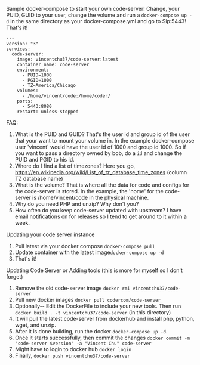 Sample docker-compose to start your own code-server! 
Change, your PUID, GUID to your user, change the volume and run a ```docker-compose up -d``` in the same directory as your docker-compose.yml and go to $ip:5443! That's it!

```
---
version: "3"
services:
  code-server:
    image: vincentchu37/code-server:latest
    container_name: code-server
    environment:
      - PUID=1000
      - PGID=1000
      - TZ=America/Chicago
    volumes:
      - /home/vincent/code:/home/coder/
    ports:
      - 5443:8080
    restart: unless-stopped
```

FAQ: 
1. What is the PUID and GUID? That's the user id and group id of the user that your want to mount your volume in. In the example docker-compose user 'vincent' would have the user id of 1000 and group id 1000. So if you want to pass a directory owned by bob, do a ```id``` and change the PUID and PGID to his id.
2. Where do I find a list of timezones? Here you go, https://en.wikipedia.org/wiki/List_of_tz_database_time_zones (column TZ database name)
3. What is the volume? That is where all the data for code and configs for the code-server is stored. In the example, the 'home' for the code-server is /home/vincent/code in the physical machine.
4. Why do you need PHP and unzip? Why don't you?
5. How often do you keep code-server updated with upstream? I have email notifications on for releases so I tend to get around to it within a week. 

Updating your code server instance
1. Pull latest via your docker compose ```docker-compose pull```
2. Update container with the latest image```docker-compose up -d```
3. That's it!

Updating Code Server or Adding tools (this is more for myself so I don't forget)
1. Remove the old code-server image ```docker rmi vincentchu37/code-server```
2. Pull new docker images ```docker pull codercom/code-server```
3. Optionally-- Edit the DockerFile to include your new tools. Then run ```docker build . -t vincentchu37/code-server``` (in this directory)
4. It will pull the latest code-server from dockerhub and install php, python, wget, and unzip.
5. After it is done building, run the docker  ```docker-compose up -d```. 
6. Once it starts successfully, then commit the changes ```docker commit -m "code-server $version" -a "Vincent Chu" code-server```
7. Might have to login to docker hub ```docker login```
8. Finally, ```docker push vincentchu37/code-server```